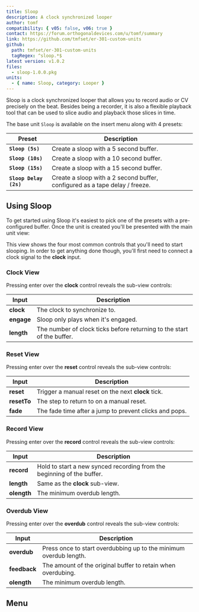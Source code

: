 ```yaml
---
title: Sloop
description: A clock synchronized looper
author: tomf
compatibility: { v05: false, v06: true }
contact: https://forum.orthogonaldevices.com/u/tomf/summary
link: https://github.com/tmfset/er-301-custom-units
github:
  path: tmfset/er-301-custom-units
  tagRegex: ^sloop.*$
latest version: v1.0.2
files:
  - sloop-1.0.0.pkg
units:
  - { name: Sloop, category: Looper }
---
```


Sloop is a clock synchronized looper that allows you to record audio or CV precisely on the beat. Besides being a recorder, it is also a flexible playback tool that can be used to slice audio and playback those slices in time.

<md-img src="sloop/insert.png" alt=""></md-img>

The base unit `Sloop` is available on the insert menu along with 4 presets:

| Preset           | Description                                               |
| ---------------- | --------------------------------------------------------- |
| **`Sloop (5s)`** | Create a sloop with a 5 second buffer. |
| **`Sloop (10s)`** | Create a sloop with a 10 second buffer. |
| **`Sloop (15s)`** | Create a sloop with a 15 second buffer. |
| **`Sloop Delay (2s)`** | Create a sloop with a 2 second buffer, configured as a tape delay / freeze. |

## Using Sloop

To get started using Sloop it's easiest to pick one of the presets with a pre-configured buffer. Once the unit is created you'll be presented with the main unit view:

<md-img src="sloop/expanded-view.png" alt=""></md-img>

This view shows the four most common controls that you'll need to start slooping. In order to get anything done though, you'll first need to connect a clock signal to the **clock** input.

### Clock View

<md-img src="sloop/clock-view.png" alt=""></md-img>

Pressing enter over the **clock** control reveals the sub-view controls:

| Input           | Description                                               |
| ---------------- | --------------------------------------------------------- |
| **clock** | The clock to synchronize to. |
| **engage** | Sloop only plays when it's engaged. |
| **length** | The number of clock ticks before returning to the start of the buffer. |

### Reset View

<md-img src="sloop/reset-view.png" alt=""></md-img>

Pressing enter over the **reset** control reveals the sub-view controls:

| Input           | Description                                               |
| ---------------- | --------------------------------------------------------- |
| **reset** | Trigger a manual reset on the next **clock** tick. |
| **resetTo** | The step to return to on a manual reset. |
| **fade** | The fade time after a jump to prevent clicks and pops. |

### Record View

<md-img src="sloop/record-view.png" alt=""></md-img>

Pressing enter over the **record** control reveals the sub-view controls:

| Input           | Description                                               |
| ---------------- | --------------------------------------------------------- |
| **record** | Hold to start a new synced recording from the beginning of the buffer. |
| **length** | Same as the **clock** sub-view. |
| **olength** | The minimum overdub length. |

### Overdub View

<md-img src="sloop/overdub-view.png" alt=""></md-img>

Pressing enter over the **overdub** control reveals the sub-view controls:

| Input           | Description                                               |
| ---------------- | --------------------------------------------------------- |
| **overdub** | Press once to start overdubbing up to the minimum overdub length. |
| **feedback** | The amount of the original buffer to retain when overdubing. |
| **olength** | The minimum overdub length. |

## Menu

<md-img src="sloop/menu.png" alt=""></md-img>
